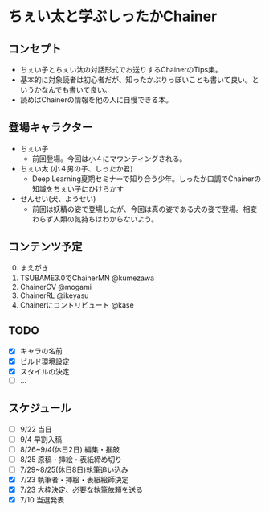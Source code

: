 # ちぇい太と学ぶしったかChainer
## コンセプト
- ちぇい子とちぇい汰の対話形式でお送りするChainerのTips集。
- 基本的に対象読者は初心者だが、知ったかぶりっぽいことも書いて良い。というかなんでも書いて良い。
- 読めばChainerの情報を他の人に自慢できる本。

## 登場キャラクター
- ちぇい子
    - 前回登場。今回は小４にマウンティングされる。
- ちぇい太 (小４男の子、しったか君)
    - Deep Learning夏期セミナーで知り合う少年。しったか口調でChainerの知識をちぇい子にひけらかす
- せんせい(犬、ようせい)
    - 前回は妖精の姿で登場したが、今回は真の姿である犬の姿で登場。相変わらず人類の気持ちはわからないよう。

## コンテンツ予定

0. まえがき
1. TSUBAME3.0でChainerMN @kumezawa
2. ChainerCV @mogami
3. ChainerRL @ikeyasu
4. Chainerにコントリビュート @kase


## TODO
- [x] キャラの名前
- [x] ビルド環境設定
- [x] スタイルの決定
- [ ] …

## スケジュール

- [ ] 9/22 当日
- [ ] 9/4 早割入稿
- [ ] 8/26~9/4(休日2日) 編集・推敲
- [ ] 8/25 原稿・挿絵・表紙締め切り
- [ ] 7/29~8/25(休日8日)執筆追い込み
- [x] 7/23 執筆者・挿絵・表紙絵師決定
- [x] 7/23 大枠決定、必要な執筆依頼を送る
- [x] 7/10 当選発表
